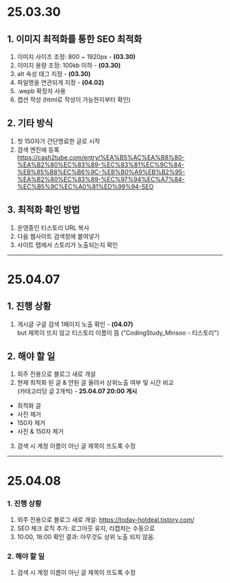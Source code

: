 # 25.03.30

## 1. 이미지 최적화를 통한 SEO 최적화
1. 이미지 사이즈 조정: 800 ~ 1920px - **(03.30)**
2. 이미지 용량 조정: 100kb 이하 - **(03.30)**
3. alt 속성 태그 지정 - **(03.30)**
4. 파일명을 연관되게 지정 - **(04.02)**
5. .wepb 확장자 사용
6. 캡션 작성 (html로 작성이 가능한지부터 확인)

## 2. 기타 방식
1. 첫 150자가 간단명료한 글로 시작
2. 검색 엔진에 등록  
https://cash2tube.com/entry/%EA%B5%AC%EA%B8%80-%EA%B2%80%EC%83%89-%EC%83%81%EC%9C%84-%EB%85%B8%EC%B6%9C-%EB%B0%A9%EB%B2%95-%EA%B2%80%EC%83%89-%EC%97%94%EC%A7%84-%EC%B5%9C%EC%A0%81%ED%99%94-SEO

## 3. 최적화 확인 방법
1. 운영중인 티스토리 URL 복사
2. 다음 웹사이트 검색창에 붙여넣기
3. 사이트 탭에서 스토리가 노출되는지 확인
***
# 25.04.07
## 1. 진행 상황
1. 게시글 구글 검색 1페이지 노출 확인 - **(04.07)**  
but 제목이 뜨지 않고 티스토리 이름이 뜸 ("CodingStudy_Minsoo - 티스토리")

## 2. 해야 할 일
1. 외주 전용으로 블로그 새로 개설
2. 현재 최적화 된 글 & 안된 글 올려서 상위노출 여부 및 시간 비교  
   (카테고리당 글 2개씩) - **25.04.07 20:00 게시**
- 최적화 글
- 사진 제거
- 150자 제거
- 사진 & 150자 제거
3. 검색 시 계정 이름이 아닌 글 제목이 뜨도록 수정
***
# 25.04.08
### 1. 진행 상황
1. 외주 전용으로 블로그 새로 개설: https://today-hotdeal.tistory.com/
2. SEO 체크 로직 추가: 로그아웃 유지, 리캡챠는 수동으로
3. 10:00, 18:00 확인 결과: 아무것도 상위 노출 되지 않음.
### 2. 해야 할 일
1. 검색 시 계정 이름이 아닌 글 제목이 뜨도록 수정

